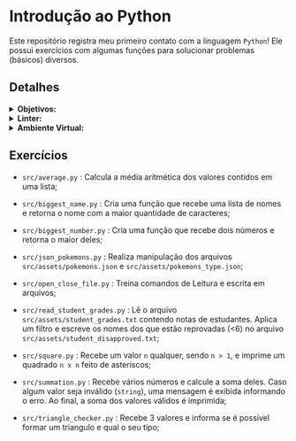 # Introdução ao Python

Este repositório registra meu primeiro contato com a linguagem `Python`! Ele possui exercícios com algumas funções para solucionar problemas (básicos) diversos.

## Detalhes

<details>
  <summary><strong>Objetivos:</strong></summary>
  <br />
  <ul>
    <li>Utilizar o terminal interativo do `Python`.</li>
    <li>Utilizar estruturas condicionais e de repetição.</li>
    <li>Adaptar as boas práticas de desenvolvimento em `Python`.</li>
    <li>Escrever funções.</li>
  </ul>
</details>

<details>
  <summary><strong>Linter:</strong></summary>
  <br />
  
  Para garantir a qualidade do código, foi utilizado nesses exercícios o linter `Flake8`.
  Para garantir que os códigos estão alinhado com as boas práticas de desenvolvimento, sendo mais legível
  e de fácil manutenção!

  Comando para rodar o `Flake8`:

  ```bash
  python3 -m flake8
  ```

</details>

<details>
  <summary><strong>Ambiente Virtual:</strong></summary>
  <br />

  O arquivo `dev-requirements.txt` contém todas as dependências que serão utilizadas.
  > - `wheel`
  > - `black`
  > - `flake8`

  1. **criar e ativar o ambiente virtual**

  ```bash
  python3 -m venv .venv && source .venv/bin/activate
  ```

  2. **instalar as dependências no ambiente virtual**

  ```bash
  python3 -m pip install -r dev-requirements.txt
  ```

  Com o ambiente virtual ativo, as dependências serão instaladas neste ambiente.
  Quando precisar desativar o ambiente virtual, execute o comando `deactivate`.
  
</details>

## Exercícios

- `src/average.py` : Calcula a média aritmética dos valores contidos em uma lista;

- `src/biggest_name.py` : Cria uma função que recebe uma lista de nomes e retorna o nome com a maior quantidade de caracteres;

- `src/biggest_number.py` : Cria uma função que recebe dois números e retorna o maior deles;

- `src/json_pokemons.py` : Realiza manipulação dos arquivos `src/assets/pokemons.json` e `src/assets/pokemons_type.json`;

- `src/open_close_file.py` : Treina comandos de Leitura e escrita em arquivos;

- `src/read_student_grades.py` : Lê o arquivo `src/assets/student_grades.txt` contendo notas de estudantes. Aplica um filtro e escreve os nomes dos que estão reprovadas (<6) no arquivo `src/assets/student_disapproved.txt`;

- `src/square.py` : Recebe um valor `n` qualquer, sendo `n > 1`, e imprime um quadrado `n x n` feito de asteriscos;

- `src/summation.py` : Recebe vários números e calcule a soma deles. Caso algum valor seja inválido (`string`), uma mensagem é exibida informando o erro. Ao final, a soma dos valores válidos é imprimida;

- `src/triangle_checker.py` : Recebe 3 valores e informa se é possível formar um triangulo e qual o seu tipo;

